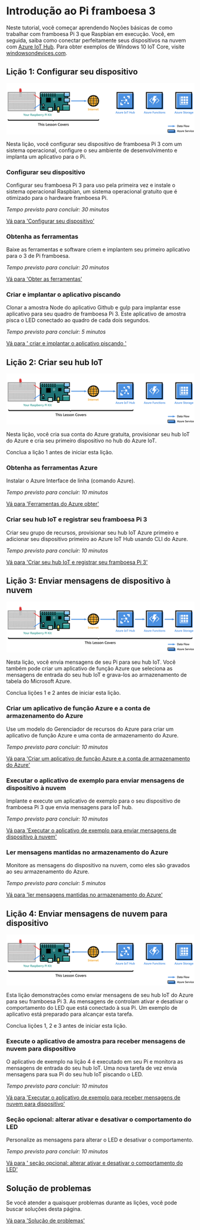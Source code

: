 <properties
 pageTitle="Introdução ao Pi framboesa 3 | Microsoft Azure"
 description="Introdução ao framboesa Pi 3, crie seu Hub de IoT do Azure e conectar seu Pi hub IoT"
 services="iot-hub"
 documentationCenter=""
 authors="shizn"
 manager="timlt"
 tags=""
 keywords=""/>

<tags
 ms.service="iot-hub"
 ms.devlang="multiple"
 ms.topic="article"
 ms.tgt_pltfrm="na"
 ms.workload="na"
 ms.date="10/21/2016"
 ms.author="xshi"/>

# <a name="get-started-with-raspberry-pi-3"></a>Introdução ao Pi framboesa 3

Neste tutorial, você começar aprendendo Noções básicas de como trabalhar com framboesa Pi 3 que Raspbian em execução. Você, em seguida, saiba como conectar perfeitamente seus dispositivos na nuvem com [Azure IoT Hub](iot-hub-what-is-iot-hub.md). Para obter exemplos de Windows 10 IoT Core, visite [windowsondevices.com](http://www.windowsondevices.com/).

## <a name="lesson-1-configure-your-device"></a>Lição 1: Configurar seu dispositivo

![Diagrama de E2E lição 1](media/iot-hub-raspberry-pi-lessons/e2e-lesson1.png)

Nesta lição, você configurar seu dispositivo de framboesa Pi 3 com um sistema operacional, configure o seu ambiente de desenvolvimento e implanta um aplicativo para o Pi.

### <a name="configure-your-device"></a>Configurar seu dispositivo

Configurar seu framboesa Pi 3 para uso pela primeira vez e instale o sistema operacional Raspbian, um sistema operacional gratuito que é otimizado para o hardware framboesa Pi.

*Tempo previsto para concluir: 30 minutos* 

[Vá para 'Configurar seu dispositivo'](iot-hub-raspberry-pi-kit-node-lesson1-configure-your-device.md)

### <a name="get-the-tools"></a>Obtenha as ferramentas
Baixe as ferramentas e software criem e implantem seu primeiro aplicativo para o 3 de Pi framboesa.

*Tempo previsto para concluir: 20 minutos* 

[Vá para 'Obter as ferramentas'](iot-hub-raspberry-pi-kit-node-lesson1-get-the-tools-win32.md)

### <a name="create-and-deploy-the-blink-application"></a>Criar e implantar o aplicativo piscando

Clonar a amostra Node do aplicativo Github e gulp para implantar esse aplicativo para seu quadro de framboesa Pi 3. Este aplicativo de amostra pisca o LED conectado ao quadro de cada dois segundos.

*Tempo previsto para concluir: 5 minutos* 

[Vá para ' criar e implantar o aplicativo piscando '](iot-hub-raspberry-pi-kit-node-lesson1-deploy-blink-app.md)

## <a name="lesson-2-create-your-iot-hub"></a>Lição 2: Criar seu hub IoT

![Diagrama de E2E lição 2](media/iot-hub-raspberry-pi-lessons/e2e-lesson2.png)

Nesta lição, você cria sua conta do Azure gratuita, provisionar seu hub IoT do Azure e cria seu primeiro dispositivo no hub do Azure IoT.

Conclua a lição 1 antes de iniciar esta lição.

### <a name="get-the-azure-tools"></a>Obtenha as ferramentas Azure

Instalar o Azure Interface de linha (comando Azure).

*Tempo previsto para concluir: 10 minutos* 

[Vá para 'Ferramentas do Azure obter'](iot-hub-raspberry-pi-kit-node-lesson2-get-azure-tools-win32.md)

### <a name="create-your-iot-hub-and-register-your-raspberry-pi-3"></a>Criar seu hub IoT e registrar seu framboesa Pi 3

Criar seu grupo de recursos, provisionar seu hub IoT Azure primeiro e adicionar seu dispositivo primeiro ao Azure IoT Hub usando CLI do Azure. 

*Tempo previsto para concluir: 10 minutos* 

[Vá para 'Criar seu hub IoT e registrar seu framboesa Pi 3'](iot-hub-raspberry-pi-kit-node-lesson2-prepare-azure-iot-hub.md)


## <a name="lesson-3-send-device-to-cloud-messages"></a>Lição 3: Enviar mensagens de dispositivo à nuvem

![Diagrama de E2E lição 3](media/iot-hub-raspberry-pi-lessons/e2e-lesson3.png)

Nesta lição, você envia mensagens de seu Pi para seu hub IoT. Você também pode criar um aplicativo de função Azure que seleciona as mensagens de entrada do seu hub IoT e grava-los ao armazenamento de tabela do Microsoft Azure.

Conclua lições 1 e 2 antes de iniciar esta lição.

### <a name="create-an-azure-function-app-and-azure-storage-account"></a>Criar um aplicativo de função Azure e a conta de armazenamento do Azure

Use um modelo do Gerenciador de recursos do Azure para criar um aplicativo de função Azure e uma conta de armazenamento do Azure.

*Tempo previsto para concluir: 10 minutos* 

[Vá para 'Criar um aplicativo de função Azure e a conta de armazenamento do Azure'](iot-hub-raspberry-pi-kit-node-lesson3-deploy-resource-manager-template.md)

### <a name="run-sample-application-to-send-device-to-cloud-messages"></a>Executar o aplicativo de exemplo para enviar mensagens de dispositivo à nuvem

Implante e execute um aplicativo de exemplo para o seu dispositivo de framboesa Pi 3 que envia mensagens para IoT hub.

*Tempo previsto para concluir: 10 minutos* 

[Vá para 'Executar o aplicativo de exemplo para enviar mensagens de dispositivo à nuvem'](iot-hub-raspberry-pi-kit-node-lesson3-run-azure-blink.md)

### <a name="read-messages-persisted-in-azure-storage"></a>Ler mensagens mantidas no armazenamento do Azure
Monitore as mensagens do dispositivo na nuvem, como eles são gravados ao seu armazenamento do Azure.

*Tempo previsto para concluir: 5 minutos* 

[Vá para 'ler mensagens mantidas no armazenamento do Azure'](iot-hub-raspberry-pi-kit-node-lesson3-read-table-storage.md)


## <a name="lesson-4-send-cloud-to-device-messages"></a>Lição 4: Enviar mensagens de nuvem para dispositivo

![Diagrama de E2E lição 4](media/iot-hub-raspberry-pi-lessons/e2e-lesson4.png)

Esta lição demonstrações como enviar mensagens de seu hub IoT do Azure para seu framboesa Pi 3. As mensagens de controlam ativar e desativar o comportamento do LED que está conectado à sua Pi. Um exemplo de aplicativo está preparado para alcançar esta tarefa.

Conclua lições 1, 2 e 3 antes de iniciar esta lição.

### <a name="run-the-sample-application-to-receive-cloud-to-device-messages"></a>Execute o aplicativo de amostra para receber mensagens de nuvem para dispositivo

O aplicativo de exemplo na lição 4 é executado em seu Pi e monitora as mensagens de entrada do seu hub IoT. Uma nova tarefa de vez envia mensagens para sua Pi do seu hub IoT piscando o LED.

*Tempo previsto para concluir: 10 minutos* 

[Vá para 'Executar o aplicativo de exemplo para receber mensagens de nuvem para dispositivo'](iot-hub-raspberry-pi-kit-node-lesson4-send-cloud-to-device-messages.md)

### <a name="optional-section-change-the-on-and-off-behavior-of-the-led"></a>Seção opcional: alterar ativar e desativar o comportamento do LED

Personalize as mensagens para alterar o LED e desativar o comportamento.

*Tempo previsto para concluir: 10 minutos* 

[Vá para ' seção opcional: alterar ativar e desativar o comportamento do LED'](iot-hub-raspberry-pi-kit-node-lesson4-change-led-behavior.md)


## <a name="troubleshooting"></a>Solução de problemas

Se você atender a quaisquer problemas durante as lições, você pode buscar soluções desta página.

[Vá para 'Solução de problemas'](iot-hub-raspberry-pi-kit-node-troubleshooting.md)
